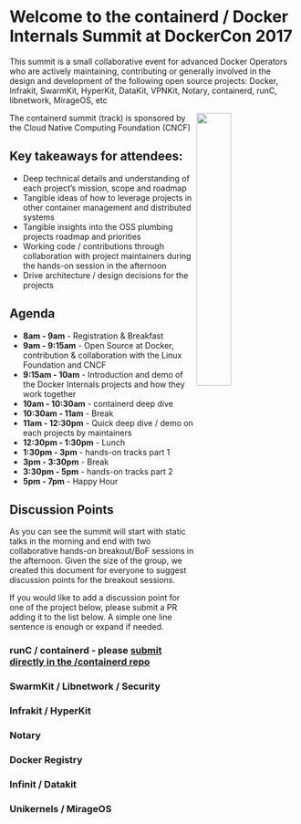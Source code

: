 # Welcome to the containerd / Docker Internals Summit at DockerCon 2017

This summit is a small collaborative event for advanced Docker Operators who are actively maintaining, contributing or generally involved in the design and development of the following open source projects: Docker, Infrakit, SwarmKit, HyperKit, DataKit, VPNKit, Notary, containerd, runC, libnetwork, MirageOS, etc

<img align="right"  width="35%" height="35%" src="http://2017.dockercon.com/wp-content/uploads/sites/3/2017/03/logo_cncf.png">
The containerd summit (track) is sponsored by the Cloud Native Computing Foundation (CNCF)

## Key takeaways for attendees:

- Deep technical details and understanding of each project’s mission, scope and roadmap
- Tangible ideas of how to leverage projects in other container management and distributed systems	   
- Tangible insights into the OSS plumbing projects roadmap and priorities
- Working code / contributions through collaboration with project maintainers during the hands-on session in the afternoon
- Drive architecture / design decisions for the projects

## Agenda

- **8am - 9am** - Registration & Breakfast
- **9am - 9:15am** - Open Source at Docker, contribution & collaboration with the Linux Foundation and CNCF 
- **9:15am - 10am** - Introduction and demo of the Docker Internals projects and how they work together
- **10am - 10:30am** - containerd deep dive 
- **10:30am - 11am** - Break
- **11am - 12:30pm** - Quick deep dive / demo on each projects by maintainers
- **12:30pm - 1:30pm** - Lunch
- **1:30pm - 3pm** - hands-on tracks part 1
- **3pm - 3:30pm** - Break
- **3:30pm - 5pm** - hands-on tracks part 2
- **5pm - 7pm** - Happy Hour 

## Discussion Points

As you can see the summit will start with static talks in the morning and end with two collaborative hands-on breakout/BoF sessions in the afternoon. Given the size of the group, we created this document for everyone to suggest discussion points for the breakout sessions.

If you would like to add a discussion point for one of the project below, please submit a PR adding it to the list below. A simple one line sentence is enough or expand if needed.

### runC / containerd - please [submit directly in the /containerd repo](https://github.com/containerd/containerd/blob/master/docs/dockercon-summit.md)
### SwarmKit / Libnetwork / Security
### Infrakit / HyperKit  
### Notary 
### Docker Registry 
### Infinit / Datakit
### Unikernels / MirageOS 
